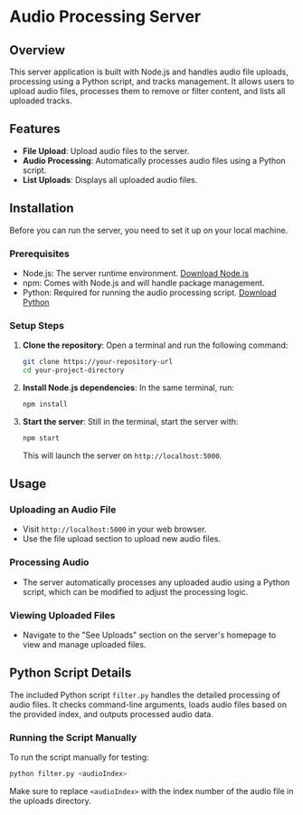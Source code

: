 
# Audio Processing Server

## Overview

This server application is built with Node.js and handles audio file uploads, processing using a Python script, and tracks management. It allows users to upload audio files, processes them to remove or filter content, and lists all uploaded tracks.

## Features

- **File Upload**: Upload audio files to the server.
- **Audio Processing**: Automatically processes audio files using a Python script.
- **List Uploads**: Displays all uploaded audio files.

## Installation

Before you can run the server, you need to set it up on your local machine.

### Prerequisites

- Node.js: The server runtime environment. [Download Node.js](https://nodejs.org/)
- npm: Comes with Node.js and will handle package management.
- Python: Required for running the audio processing script. [Download Python](https://www.python.org/downloads/)

### Setup Steps

1. **Clone the repository**:
   Open a terminal and run the following command:
   ```bash
   git clone https://your-repository-url
   cd your-project-directory
   ```

2. **Install Node.js dependencies**:
   In the same terminal, run:
   ```bash
   npm install
   ```

3. **Start the server**:
   Still in the terminal, start the server with:
   ```bash
   npm start
   ```
   This will launch the server on `http://localhost:5000`.

## Usage

### Uploading an Audio File

- Visit `http://localhost:5000` in your web browser.
- Use the file upload section to upload new audio files.

### Processing Audio

- The server automatically processes any uploaded audio using a Python script, which can be modified to adjust the processing logic.

### Viewing Uploaded Files

- Navigate to the "See Uploads" section on the server's homepage to view and manage uploaded files.

## Python Script Details

The included Python script `filter.py` handles the detailed processing of audio files. It checks command-line arguments, loads audio files based on the provided index, and outputs processed audio data.

### Running the Script Manually

To run the script manually for testing:
```bash
python filter.py <audioIndex>
```
Make sure to replace `<audioIndex>` with the index number of the audio file in the uploads directory.


